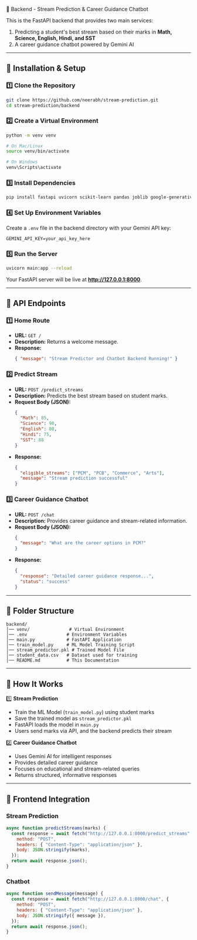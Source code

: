 🚀 Backend - Stream Prediction & Career Guidance Chatbot

This is the FastAPI backend that provides two main services:

1. Predicting a student's best stream based on their marks in **Math, Science, English, Hindi, and SST**
2. A career guidance chatbot powered by Gemini AI

---

## 📌 Installation & Setup

### 1️⃣ Clone the Repository

```sh
git clone https://github.com/neerabh/stream-prediction.git
cd stream-prediction/backend
```

### 2️⃣ Create a Virtual Environment

```sh
python -m venv venv

# On Mac/Linux
source venv/bin/activate

# On Windows
venv\Scripts\activate
```

### 3️⃣ Install Dependencies

```sh
pip install fastapi uvicorn scikit-learn pandas joblib google-generativeai python-dotenv
```

### 4️⃣ Set Up Environment Variables

Create a `.env` file in the backend directory with your Gemini API key:

```
GEMINI_API_KEY=your_api_key_here
```

### 5️⃣ Run the Server

```sh
uvicorn main:app --reload
```

Your FastAPI server will be live at **http://127.0.0.1:8000**.

---

## 📌 API Endpoints

### 1️⃣ Home Route

- **URL:** `GET /`
- **Description:** Returns a welcome message.
- **Response:**
  ```json
  { "message": "Stream Predictor and Chatbot Backend Running!" }
  ```

### 2️⃣ Predict Stream

- **URL:** `POST /predict_streams`
- **Description:** Predicts the best stream based on student marks.
- **Request Body (JSON):**
  ```json
  {
    "Math": 85,
    "Science": 90,
    "English": 80,
    "Hindi": 75,
    "SST": 88
  }
  ```
- **Response:**
  ```json
  {
    "eligible_streams": ["PCM", "PCB", "Commerce", "Arts"],
    "message": "Stream prediction successful"
  }
  ```

### 3️⃣ Career Guidance Chatbot

- **URL:** `POST /chat`
- **Description:** Provides career guidance and stream-related information.
- **Request Body (JSON):**
  ```json
  {
    "message": "What are the career options in PCM?"
  }
  ```
- **Response:**
  ```json
  {
    "response": "Detailed career guidance response...",
    "status": "success"
  }
  ```

---

## 📌 Folder Structure

```
backend/
│── venv/               # Virtual Environment
│── .env               # Environment Variables
│── main.py            # FastAPI Application
│── train_model.py     # ML Model Training Script
│── stream_predictor.pkl # Trained Model File
│── student_data.csv   # Dataset used for training
│── README.md          # This Documentation
```

---

## 📌 How It Works

1️⃣ **Stream Prediction**

- Train the ML Model (`train_model.py`) using student marks
- Save the trained model as `stream_predictor.pkl`
- FastAPI loads the model in `main.py`
- Users send marks via API, and the backend predicts their stream

2️⃣ **Career Guidance Chatbot**

- Uses Gemini AI for intelligent responses
- Provides detailed career guidance
- Focuses on educational and stream-related queries
- Returns structured, informative responses

---

## 📌 Frontend Integration

### Stream Prediction

```javascript
async function predictStreams(marks) {
  const response = await fetch("http://127.0.0.1:8000/predict_streams", {
    method: "POST",
    headers: { "Content-Type": "application/json" },
    body: JSON.stringify(marks),
  });
  return await response.json();
}
```

### Chatbot

```javascript
async function sendMessage(message) {
  const response = await fetch("http://127.0.0.1:8000/chat", {
    method: "POST",
    headers: { "Content-Type": "application/json" },
    body: JSON.stringify({ message }),
  });
  return await response.json();
}
```
